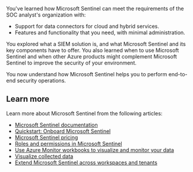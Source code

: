 You've learned how Microsoft Sentinel can meet the requirements of the SOC analyst's organization with:

- Support for data connectors for cloud and hybrid services.
- Features and functionality that you need, with minimal administration.

You explored what a SIEM solution is, and what Microsoft Sentinel and its key components have to offer. You also learned when to use Microsoft Sentinel and when other Azure products might complement Microsoft Sentinel to improve the security of your environment.

You now understand how Microsoft Sentinel helps you to perform end-to-end security operations.

## Learn more

Learn more about Microsoft Sentinel from the following articles:

- [Microsoft Sentinel documentation](/azure/sentinel?azure-portal=true)
- [Quickstart: Onboard Microsoft Sentinel](/azure/sentinel/quickstart-onboard?azure-portal=true)
- [Microsoft Sentinel pricing](https://azure.microsoft.com/pricing/details/azure-sentinel?azure-portal=true)
- [Roles and permissions in Microsoft Sentinel](/azure/sentinel/roles?azure-portal=true)
- [Use Azure Monitor workbooks to visualize and monitor your data](/azure/sentinel/tutorial-monitor-your-data?azure-portal=true)
- [Visualize collected data](/azure/sentinel/quickstart-get-visibility?azure-portal=true)
- [Extend Microsoft Sentinel across workspaces and tenants](/azure/sentinel/extend-sentinel-across-workspaces-tenants#cross-workspace-monitoring?azure-portal=true)
